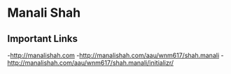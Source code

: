 # Manali Shah

## Important Links

-http://manalishah.com 
-http://manalishah.com/aau/wnm617/shah.manali 
-http://manalishah.com/aau/wnm617/shah.manali/initializr/ 
